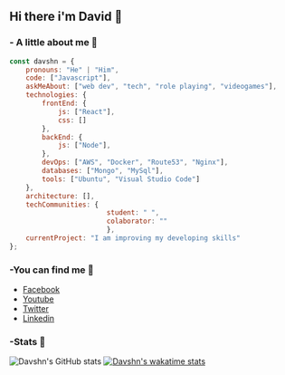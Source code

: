 ## Hi there i'm David 👋


### - A little about me 🤔
```javascript
const davshn = {
    pronouns: "He" | "Him",
    code: ["Javascript"],
    askMeAbout: ["web dev", "tech", "role playing", "videogames"],
    technologies: {
        frontEnd: {
            js: ["React"],
            css: []
        },
        backEnd: {
            js: ["Node"],
        },
        devOps: ["AWS", "Docker", "Route53", "Nginx"],
        databases: ["Mongo", "MySql"],
        tools: ["Ubuntu", "Visual Studio Code"]
    },
    architecture: [],
    techCommunities: {
                        student: " ",
                        colaborator: ""
                        },
    currentProject: "I am improving my developing skills"
};
```
### -You can find me :satellite:
- [Facebook](https://www.facebook.com/david.figueroa.184)
- [Youtube](https://www.youtube.com/user/davshn/)
- [Twitter](https://twitter.com/Davshmr)
- [Linkedin](https://www.linkedin.com/in/davshn/)
### -Stats :battery:

![Davshn's GitHub stats](https://github-readme-stats.vercel.app/api?username=davshn&theme=github_dark&show_icons=true)
[![Davshn's wakatime stats](https://github-readme-stats.vercel.app/api/wakatime?username=davshn&layout=compact)](https://github.com/davshn)




<!--


**davshn/davshn** is a ✨ _special_ ✨ repository because its `README.md` (this file) appears on your GitHub profile.

Here are some ideas to get you started:

- 🔭 I’m currently working on ...
- 🌱 I’m currently learning ...
- 👯 I’m looking to collaborate on ...
- 🤔 I’m looking for help with ...
- 💬 Ask me about ...
- 😄 Pronouns: ...
- ⚡ Fun fact: ...
-->
